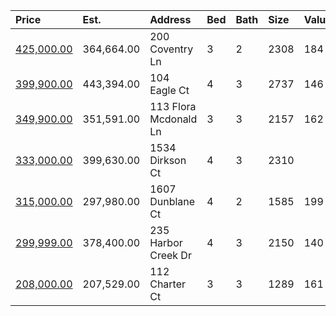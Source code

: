 | Price                                                                                     | Est.       | Address               | Bed | Bath | Size | Value | Days | Lot  | Year | HOA | Open      |
| :---------------------------------------------------------------------------------------- | :--------- | :-------------------- | :-- | :--- | :--- | :---- | :--- | :--- | :--- | :-- | :-------- |
| [425,000.00](https://www.movoto.com/home/200-coventry-ln-cary-nc-27511-413_2337631)       | 364,664.00 | 200 Coventry Ln       | 3   | 2    | 2308 | 184   | 3    | 0.27 | 1986 | 90  |           |
| [399,900.00](https://www.movoto.com/home/104-eagle-ct-cary-nc-27511-413_2338570)          | 443,394.00 | 104 Eagle Ct          | 4   | 3    | 2737 | 146   | New  | 0.38 | 1978 | 30  |           |
| [349,900.00](https://www.movoto.com/home/113-flora-mcdonald-ln-cary-nc-27511-413_2335997) | 351,591.00 | 113 Flora Mcdonald Ln | 3   | 3    | 2157 | 162   | 13   | 0.30 | 1978 | 28  |           |
| [333,000.00](https://www.movoto.com/home/1534-dirkson-ct-cary-nc-27511-413_2336513)       | 399,630.00 | 1534 Dirkson Ct       | 4   | 3    | 2310 |       |      |      |      |     | Open 8/26 |
| [315,000.00](https://www.movoto.com/home/1607-dunblane-ct-cary-nc-27511-413_2337121)      | 297,980.00 | 1607 Dunblane Ct      | 4   | 2    | 1585 | 199   | 7    | 0.29 | 1976 | 0   |           |
| [299,999.00](https://www.movoto.com/home/235-harbor-creek-dr-cary-nc-27511-413_2336595)   | 378,400.00 | 235 Harbor Creek Dr   | 4   | 3    | 2150 | 140   | 9    | 3049 | 2000 | 239 |           |
| [208,000.00](https://www.movoto.com/home/112-charter-ct-cary-nc-27511-413_2333526)        | 207,529.00 | 112 Charter Ct        | 3   | 3    | 1289 | 161   | 24   | 1307 | 1994 | 221 | Open 8/29 |